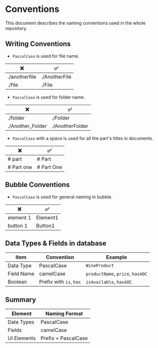 # Conventions

This document describes the naming conventions used in the whole repository.

## Writing Conventions

- `PascalCase` is used for file name.

|❌|✅|
|-|-|
|./anotherfile|./AnotherFile|
|./file|./File|

- `PascalCase` is used for folder name.

|❌|✅|
|-|-|
|./folder|./Folder|
|./Another_Folder|./AnotherFolder|

- `PascalCase` with a space is used for all the part's titles in documents.

|❌|✅|
|-|-|
|# part|# Part|
|# Part one|# Part One|

## Bubble Conventions

- `PascalCase` is used for general naming in bubble.

|❌|✅|
|-|-|
| element 1 | Element1 |
| button 1  | Button1  |

## Data Types & Fields in database

| Item        | Convention       | Example             |
|-------------|------------------|---------------------|
| Data Type   | PascalCase        | `WineProduct`       |
| Field Name  | camelCase         | `productName`, `price`, `hasAOC` |
| Boolean     | Prefix with `is`, `has` | `isAvailable`, `hasAOC` |

## Summary

| Element        | Naming Format    |
|----------------|------------------|
| Data Types     | PascalCase       |
| Fields         | camelCase        |
| UI Elements    | Prefix + PascalCase |

